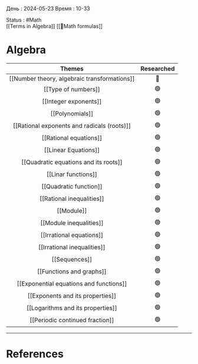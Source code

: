 

День : 2024-05-23 
Время : 10-33

Status : #Math  
[[Terms in Algebra]]
[[🔑Math formulas]]


 # Algebra




|                    Themes                    | Researched |
| :------------------------------------------: | :--------: |
| [[Number theory, algebraic transformations]] |     🔴     |
|             [[Type of numbers]]              |     🟢     |
|            [[Integer exponents]]             |     🟢     |
|               [[Polynomials]]                |     🟢     |
| [[Rational exponents and radicals (roots)]]  |     🟢     |
|            [[Rational equations]]            |     🟢     |
|             [[Linear Equations]]             |     🟢     |
|    [[Quadratic equations and its roots]]     |     🟢     |
|             [[Linar functions]]              |     🟢     |
|            [[Quadratic function]]            |     🟢     |
|          [[Rational inequalities]]           |     🟢     |
|                  [[Module]]                  |     🟢     |
|           [[Module inequalities]]            |     🟢     |
|           [[Irrational equations]]           |     🟢     |
|         [[Irrational inequalities]]          |     🟢     |
|                [[Sequences]]                 |     🟢     |
|              [[Functions and graphs]]              |     🟢     |
|   [[Exponential equations and functions]]    |     🟢     |
|       [[Exponents and its properties]]       |     🟢     |
|      [[Logarithms and its properties]]       |     🟢     |
|       [[Periodic continued fraction]]        |     🟢     |



---
# References



 